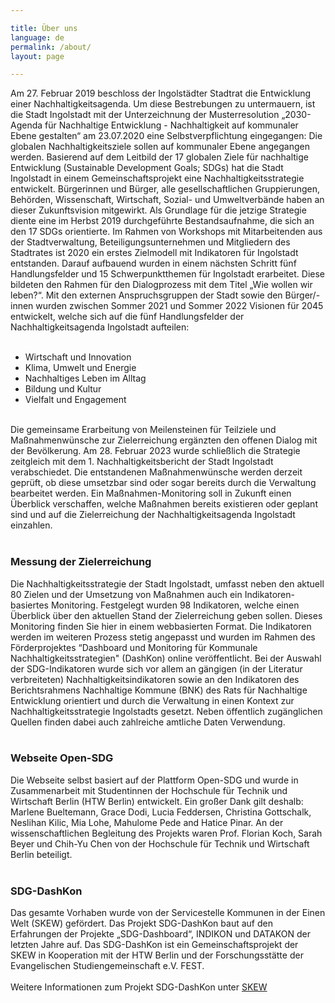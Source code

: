 ```yaml
---

title: Über uns
language: de
permalink: /about/
layout: page

---
```


Am 27. Februar 2019 beschloss der Ingolstädter Stadtrat die Entwicklung einer Nachhaltigkeitsagenda. Um diese Bestrebungen zu untermauern, ist die Stadt Ingolstadt mit der Unterzeichnung der Musterresolution „2030-Agenda für Nachhaltige Entwicklung - Nachhaltigkeit auf kommunaler Ebene gestalten“ am 23.07.2020 eine Selbstverpflichtung eingegangen: Die globalen Nachhaltigkeitsziele sollen auf kommunaler Ebene angegangen werden. Basierend auf dem Leitbild der 17 globalen Ziele für nachhaltige Entwicklung (Sustainable Development Goals; SDGs) hat die Stadt Ingolstadt in einem Gemeinschaftsprojekt eine Nachhaltigkeitsstrategie entwickelt. Bürgerinnen und Bürger, alle gesellschaftlichen Gruppierungen, Behörden, Wissenschaft, Wirtschaft, Sozial- und Umweltverbände haben an dieser Zukunftsvision mitgewirkt. Als Grundlage für die jetzige Strategie diente eine im Herbst 2019 durchgeführte Bestandsaufnahme, die sich an den 17 SDGs orientierte. Im Rahmen von Workshops mit Mitarbeitenden aus der Stadtverwaltung, Beteiligungsunternehmen und Mitgliedern des Stadtrates ist 2020 ein erstes Zielmodell mit Indikatoren für Ingolstadt entstanden. Darauf aufbauend wurden in einem nächsten Schritt fünf Handlungsfelder und 15 Schwerpunktthemen für Ingolstadt erarbeitet. Diese bildeten den Rahmen für den Dialogprozess mit dem Titel „Wie wollen wir leben?“. Mit den externen Anspruchsgruppen der Stadt sowie den Bürger/-innen wurden zwischen Sommer 2021 und Sommer 2022 Visionen für 2045 entwickelt, welche sich auf die fünf Handlungsfelder der Nachhaltigkeitsagenda Ingolstadt aufteilen:<br> 
<br>
<ul>
  <li>Wirtschaft und Innovation</li>
  <li>Klima, Umwelt und Energie</li>
  <li>Nachhaltiges Leben im Alltag</li>
  <li>Bildung und Kultur</li>
  <li>Vielfalt und Engagement</li>
</ul>
<br>
Die gemeinsame Erarbeitung von Meilensteinen für Teilziele und Maßnahmenwünsche zur Zielerreichung ergänzten den offenen Dialog mit der Bevölkerung.  Am 28. Februar 2023 wurde schließlich die Strategie zeitgleich mit dem 1. Nachhaltigkeitsbericht der Stadt Ingolstadt verabschiedet. Die entstandenen Maßnahmenwünsche werden derzeit geprüft, ob diese umsetzbar sind oder sogar bereits durch die Verwaltung bearbeitet werden. Ein Maßnahmen-Monitoring soll in Zukunft einen Überblick verschaffen, welche Maßnahmen bereits existieren oder geplant sind und auf die Zielerreichung der Nachhaltigkeitsagenda Ingolstadt einzahlen.<br> 
<br>
<h3>Messung der Zielerreichung</h3>
 Die Nachhaltigkeitsstrategie der Stadt Ingolstadt, umfasst neben den aktuell 80 Zielen und der Umsetzung von Maßnahmen auch ein Indikatoren-basiertes Monitoring.   Festgelegt wurden 98 Indikatoren, welche einen Überblick über den aktuellen Stand der Zielerreichung geben sollen. Dieses Monitoring finden Sie hier in einem  webbasierten Format. Die Indikatoren werden im weiteren Prozess stetig angepasst und wurden im Rahmen des Förderprojektes “Dashboard und Monitoring für Kommunale Nachhaltigkeitsstrategien" (DashKon) online veröffentlicht. Bei der Auswahl der SDG-Indikatoren wurde sich vor allem an gängigen (in der Literatur verbreiteten) Nachhaltigkeitsindikatoren sowie an den Indikatoren des Berichtsrahmens Nachhaltige Kommune (BNK) des Rats für Nachhaltige Entwicklung orientiert und durch die Verwaltung in einen Kontext zur Nachhaltigkeitsstrategie Ingolstadts gesetzt. Neben öffentlich zugänglichen Quellen finden dabei auch zahlreiche amtliche Daten Verwendung.<br>
<br>
<h3>Webseite Open-SDG</h3>
 Die Webseite selbst basiert auf der Plattform Open-SDG und wurde in Zusammenarbeit mit Studentinnen der Hochschule für Technik und Wirtschaft Berlin (HTW Berlin) entwickelt. Ein großer Dank gilt deshalb: Marlene Bueltemann, Grace Dodi, Lucia Feddersen, Christina Gottschalk, Neslihan Kilic, Mia Lohe, Mahulome Pede and Hatice Pinar. An der wissenschaftlichen Begleitung des Projekts waren Prof. Florian Koch, Sarah Beyer und Chih-Yu Chen von der Hochschule für Technik und Wirtschaft Berlin beteiligt.<br>
<br>
<h3>SDG-DashKon</h3>
 Das gesamte Vorhaben wurde von der Servicestelle Kommunen in der Einen Welt (SKEW) gefördert. Das Projekt SDG-DashKon baut auf den Erfahrungen der Projekte „SDG-Dashboard“, INDIKON und DATAKON der letzten Jahre auf. Das SDG-DashKon ist ein Gemeinschaftsprojekt der SKEW in Kooperation mit der HTW Berlin und der Forschungsstätte der Evangelischen Studiengemeinschaft e.V. FEST.<br>
<br>
Weitere Informationen zum Projekt SDG-DashKon unter <a href="https://skew.engagement-global.de/sdg-dashkon.html">SKEW</a> 
